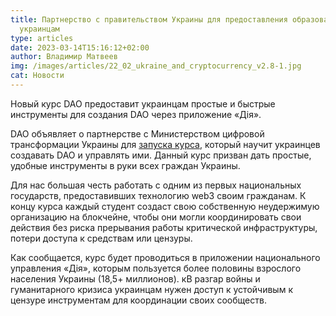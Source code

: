 ```yaml
---
title: Партнерство с правительством Украины для предоставления образования DAO
  украинцам
type: articles
date: 2023-03-14T15:16:12+02:00
author: Владимир Матвеев
img: /images/articles/22_02_ukraine_and_cryptocurrency_v2.8-1.jpg
cat: Новости
---
```

Новый курс DAO предоставит украинцам простые и быстрые инструменты для создания DAO через приложение «Дія».

DAO объявляет о партнерстве с Министерством цифровой трансформации Украины для [запуска курса](https://blog.aragon.org/bringing-dao-education-to-ukraine/), который научит украинцев создавать DAO и управлять ими. Данный курс призван дать простые, удобные инструменты в руки всех граждан Украины.

Для нас большая честь работать с одним из первых национальных государств, предоставивших технологию web3 своим гражданам.
К концу курса каждый студент создаст свою собственную неудержимую организацию на блокчейне, чтобы они могли координировать свои действия без риска прерывания работы критической инфраструктуры, потери доступа к средствам или цензуры.

Как сообщается, курс будет проводиться в приложении национального управления «Дія», которым пользуется более половины взрослого населения Украины (18,5+ миллионов).  кВ разгар войны и гуманитарного кризиса украинцам нужен доступ к устойчивым к цензуре инструментам для координации своих сообществ.